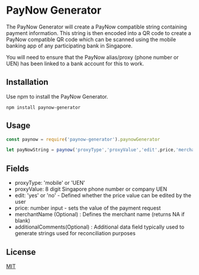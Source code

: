 # PayNow Generator

The PayNow Generator will create a PayNow compatible string containing payment information. This string is then encoded into a QR code to create a PayNow compatible QR code which can be scanned using the mobile banking app of any participating bank in Singapore. 

You will need to ensure that the PayNow alias/proxy (phone number or UEN) has been linked to a bank account for this to work.

## Installation

Use npm to install the PayNow Generator.

```
npm install paynow-generator
```

## Usage

```Javascript
const paynow = require('paynow-generator').paynowGenerator

let payNowString = paynow('proxyType','proxyValue','edit',price,'merchantName','additionalComments')

```

## Fields

* proxyType: 'mobile' or 'UEN'
* proxyValue: 8 digit Singapore phone number or company UEN
* edit: 'yes' or 'no' - Defined whether the price value can be edited by the user
* price: number input - sets the value of the payment request
* merchantName (Optional) : Defines the merchant name (returns NA if blank)
* additionalComments(Optional) : Additional data field typically used to generate strings used for reconciliation purposes

## License
[MIT](https://choosealicense.com/licenses/mit/)